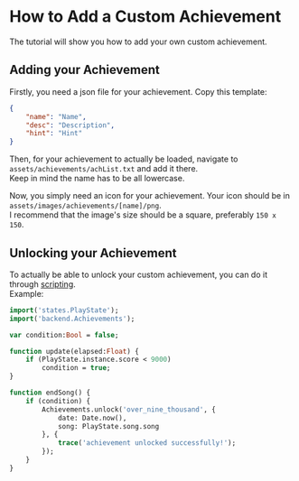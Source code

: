 # How to Add a Custom Achievement
The tutorial will show you how to add your own custom achievement.

## Adding your Achievement
Firstly, you need a json file for your achievement. Copy this template:
```json
{
    "name": "Name",
    "desc": "Description",
    "hint": "Hint"
}
```

Then, for your achievement to actually be loaded, navigate to `assets/achievements/achList.txt` and add it there. <br>
Keep in mind the name has to be all lowercase.

Now, you simply need an icon for your achievement. Your icon should be in `assets/images/achievements/[name]/png`. <br>
I recommend that the image's size should be a square, preferably `150 x 150`.

## Unlocking your Achievement
To actually be able to unlock your custom achievement, you can do it through [scripting](./01%20-%20scripting.md). <br>
Example:
```hx
import('states.PlayState');
import('backend.Achievements');

var condition:Bool = false;

function update(elapsed:Float) {
    if (PlayState.instance.score < 9000)
        condition = true;
}

function endSong() {
    if (condition) {
        Achievements.unlock('over_nine_thousand', {
            date: Date.now(),
            song: PlayState.song.song
        }, {
            trace('achievement unlocked successfully!');
        });
    }
}
```